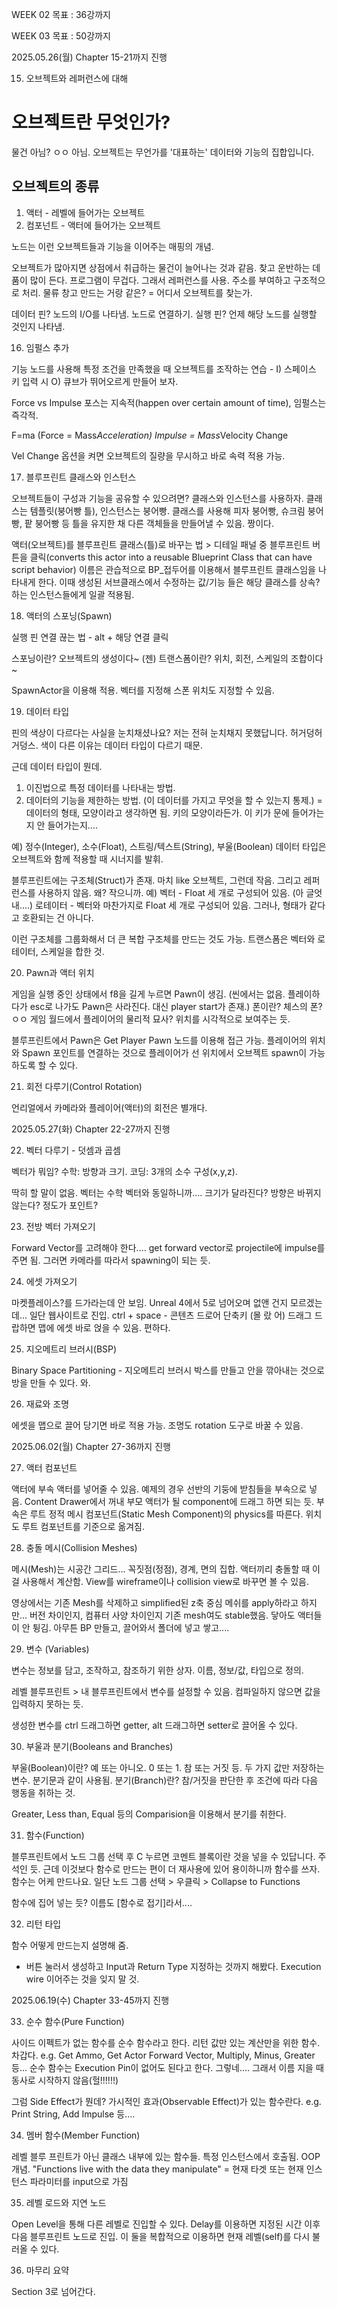 WEEK 02 목표 : 36강까지

WEEK 03 목표 : 50강까지

2025.05.26(월) Chapter 15-21까지 진행


15. 오브젝트와 레퍼런스에 대해

# 오브젝트란 무엇인가?
물건 아님? ㅇㅇ 아님.
오브젝트는 무언가를 '대표하는' 데이터와 기능의 집합입니다.

## 오브젝트의 종류
1) 액터 - 레벨에 들어가는 오브젝트
2) 컴포넌트 - 액터에 들어가는 오브젝트

노드는 이런 오브젝트들과 기능을 이어주는 매핑의 개념.

오브젝트가 많아지면 상점에서 취급하는 물건이 늘어나는 것과 같음. 찾고 운반하는 데 품이 많이 든다. 프로그램이 무겁다.
그래서 레퍼런스를 사용. 주소를 부여하고 구조적으로 처리. 물류 창고 만드는 거랑 같은?
= 어디서 오브젝트를 찾는가.

데이터 핀? 노드의 I/O를 나타냄. 노드로 연결하기.
실행 핀? 언제 해당 노드를 실행할 것인지 나타냄.



16. 임펄스 추가

기능 노드를 사용해 특정 조건을 만족했을 때 오브젝트를 조작하는 연습 - I) 스페이스 키 입력 시 O) 큐브가 뛰어오르게 만들어 보자.

Force vs Impulse
포스는 지속적(happen over certain amount of time), 임펄스는 즉각적.

F=ma (Force = Mass*Acceleration)
Impulse = Mass*Velocity Change

Vel Change 옵션을 켜면 오브젝트의 질량을 무시하고 바로 속력 적용 가능.



17. 블루프린트 클래스와 인스턴스

오브젝트들이 구성과 기능을 공유할 수 있으려면? 클래스와 인스턴스를 사용하자.
클래스는 템플릿(붕어빵 틀), 인스턴스는 붕어빵.
클래스를 사용해 피자 붕어빵, 슈크림 붕어빵, 팥 붕어빵 등 틀을 유지한 채 다른 객체들을 만들어낼 수 있음. 짱이다.

액터(오브젝트)를 블루프린트 클래스(틀)로 바꾸는 법 > 디테일 패널 중 블루프린트 버튼을 클릭(converts this actor into a reusable Blueprint Class that can have script behavior)
이름은 관습적으로 BP_접두어를 이용해서 블루프린트 클래스임을 나타내게 한다.
이때 생성된 서브클래스에서 수정하는 값/기능 들은 해당 클래스를 상속?하는 인스턴스들에게 일괄 적용됨.



18. 액터의 스포닝(Spawn)

실행 핀 연결 끊는 법 - alt + 해당 연결 클릭

스포닝이란? 오브젝트의 생성이다~ (젠)
트랜스폼이란? 위치, 회전, 스케일의 조합이다~

SpawnActor을 이용해 적용. 벡터를 지정해 스폰 위치도 지정할 수 있음.



19. 데이터 타입

핀의 색상이 다르다는 사실을 눈치채셨나요? 저는 전혀 눈치채지 못했답니다. 허거덩허거덩스.
색이 다른 이유는 데이터 타입이 다르기 때문.

근데 데이터 타입이 뭔데.
1) 이진법으로 특정 데이터를 나타내는 방법.
2) 데이터의 기능을 제한하는 방법. (이 데이터를 가지고 무엇을 할 수 있는지 통제.)
= 데이터의 형태, 모양이라고 생각하면 됨. 키의 모양이라든가. 이 키가 문에 들어가는지 안 들어가는지....

예) 정수(Integer), 소수(Float), 스트링/텍스트(String), 부울(Boolean)
데이터 타입은 오브젝트와 함께 적용할 때 시너지를 발휘.

블루프린트에는 구조체(Struct)가 존재. 마치 like 오브젝트, 그런데 작음. 그리고 레퍼런스를 사용하지 않음. 왜? 작으니까.
예) 벡터 - Float 세 개로 구성되어 있음. (아 글엇내....)
로테이터 - 벡터와 마찬가지로 Float 세 개로 구성되어 있음. 그러나, 형태가 같다고 호환되는 건 아니다.

이런 구조체를 그룹화해서 더 큰 복합 구조체를 만드는 것도 가능. 트랜스폼은 벡터와 로테이터, 스케일을 합한 것.



20. Pawn과 액터 위치

게임을 실행 중인 상태에서 f8을 길게 누르면 Pawn이 생김. (씬에서는 없음. 플레이하다가 esc로 나가도 Pawn은 사라진다. 대신 player start가 존재.)
폰이란? 체스의 폰? ㅇㅇ 게임 월드에서 플레이어의 물리적 묘사? 위치를 시각적으로 보여주는 듯.

블루프린트에서 Pawn은 Get Player Pawn 노드를 이용해 접근 가능.
플레이어의 위치와 Spawn 포인트를 연결하는 것으로 플레이어가 선 위치에서 오브젝트 spawn이 가능하도록 할 수 있다.



21. 회전 다루기(Control Rotation)

언리얼에서 카메라와 플레이어(액터)의 회전은 별개다.






2025.05.27(화) Chapter 22-27까지 진행

22. 벡터 다루기 - 덧셈과 곱셈

벡터가 뭐임?
수학: 방향과 크기.
코딩: 3개의 소수 구성(x,y,z).

딱히 할 말이 없음. 벡터는 수학 벡터와 동일하니까.... 크기가 달라진다? 방향은 바뀌지 않는다? 정도가 포인트?



23. 전방 벡터 가져오기

Forward Vector를 고려해야 한다.... 
get forward vector로 projectile에 impulse를 주면 됨.
그러면 카메라를 따라서 spawning이 되는 듯.



24. 에셋 가져오기

마켓플레이스?를 드가라는데 안 보임. Unreal 4에서 5로 넘어오며 없앤 건지 모르겠는데... 일단 웹사이트로 진입.
ctrl + space - 콘텐츠 드로어 단축키 (몰 랐 어)
드래그 드랍하면 맵에 에셋 바로 얹을 수 있음. 편하다.



25. 지오메트리 브러시(BSP)

Binary Space Partitioning - 지오메트리 브러시
박스를 만들고 안을 깎아내는 것으로 방을 만들 수 있다. 와.



26. 재료와 조명

에셋을 맵으로 끌어 당기면 바로 적용 가능.
조명도 rotation 도구로 바꿀 수 있음.






2025.06.02(월) Chapter 27-36까지 진행


27. 액터 컴포넌트

액터에 부속 액터를 넣어줄 수 있음. 예제의 경우 선반의 기둥에 받침들을 부속으로 넣음.
Content Drawer에서 꺼내 부모 액터가 될 component에 드래그 하면 되는 듯.
부속은 루트 정적 메시 컴포넌트(Static Mesh Component)의 physics를 따른다. 위치도 루트 컴포넌트를 기준으로 옮겨짐.



28. 충돌 메시(Collision Meshes)

메시(Mesh)는 시공간 그리드... 꼭짓점(정점), 경계, 면의 집합.
액터끼리 충돌할 때 이걸 사용해서 계산함. View를 wireframe이나 collision view로 바꾸면 볼 수 있음.

영상에서는 기존 Mesh를 삭제하고 simplified된 z축 중심 메쉬를 apply하라고 하지만... 버전 차이인지, 컴퓨터 사양 차이인지 기존 mesh여도 stable했음. 닿아도 액터들이 안 튕김.
아무튼 BP 만들고, 끌어와서 폴더에 넣고 쌓고....



29. 변수 (Variables)

변수는 정보를 담고, 조작하고, 참조하기 위한 상자.
이름, 정보/값, 타입으로 정의.

레벨 블루프린트 > 내 블루프린트에서 변수를 설정할 수 있음.
컴파일하지 않으면 값을 입력하지 못하는 듯.

생성한 변수를 ctrl 드래그하면 getter, alt 드래그하면 setter로 끌어올 수 있다.



30. 부울과 분기(Booleans and Branches)

부울(Boolean)이란? 예 또는 아니오. 0 또는 1. 참 또는 거짓 등. 두 가지 값만 저장하는 변수. 분기문과 같이 사용됨.
분기(Branch)란? 참/거짓을 판단한 후 조건에 따라 다음 행동을 취하는 것.

Greater, Less than, Equal 등의 Comparision을 이용해서 분기를 취한다.



31. 함수(Function)

블루프린트에서 노드 그룹 선택 후 C 누르면 코멘트 블록이란 것을 넣을 수 있답니다. 주석인 듯. 근데 이것보다 함수로 만드는 편이 더 재사용에 있어 용이하니까 함수를 쓰자.
함수는 어케 만드나요. 일단 노드 그룹 선택 > 우클릭 > Collapse to Functions

함수에 집어 넣는 듯? 이름도 [함수로 접기]라서....



32. 리턴 타입

함수 어떻게 만드는지 설명해 줌.
+ 버튼 눌러서 생성하고 Input과 Return Type 지정하는 것까지 해봤다.
Execution wire 이어주는 것을 잊지 말 것.






2025.06.19(수) Chapter 33-45까지 진행


33. 순수 함수(Pure Function)

사이드 이펙트가 없는 함수를 순수 함수라고 한다. 리턴 값만 있는 계산만을 위한 함수. 차갑다.
e.g. Get Ammo, Get Actor Forward Vector, Multiply, Minus, Greater 등...
순수 함수는 Execution Pin이 없어도 된다고 한다. 그렇네....
그래서 이름 지을 때 동사로 시작하지 않음(헐!!!!!!)

그럼 Side Effect가 뭔데? 가시적인 효과(Observable Effect)가 있는 함수란다.
e.g. Print String, Add Impulse 등....



34. 멤버 함수(Member Function)

레벨 블루 프린트가 아닌 클래스 내부에 있는 함수들. 특정 인스턴스에서 호출됨.
OOP 개념. "Functions live with the data they manipulate"
= 현재 타겟 또는 현재 인스턴스 파라미터를 input으로 가짐



35. 레벨 로드와 지연 노드

Open Level을 통해 다른 레벨로 진입할 수 있다.
Delay를 이용하면 지정된 시간 이후 다음 블루프린트 노드로 진입.
이 둘을 복합적으로 이용하면 현재 레벨(self)를 다시 불러올 수 있다.


36. 마무리 요약





Section 3로 넘어간다.
